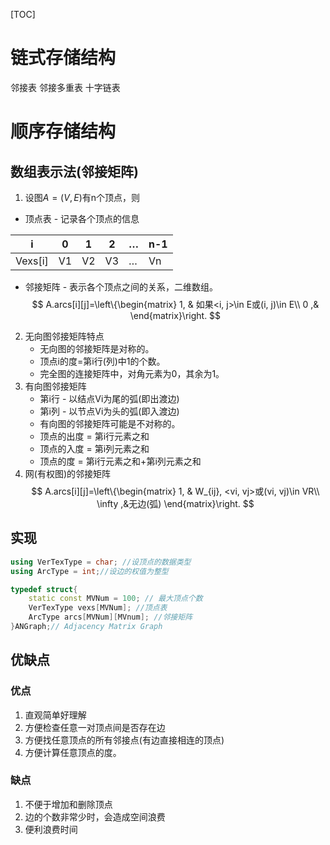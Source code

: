 [TOC]

# 链式存储结构
邻接表
邻接多重表
十字链表
# 顺序存储结构
## 数组表示法(邻接矩阵)
1.  设图$A=(V,E)$有n个顶点，则
  - 顶点表 - 记录各个顶点的信息

| i         | 0   | 1   | 2   | …   | n-1 |
|-----------|-----|-----|-----|-----|-----|
| Vexs[i] | V1  | V2  | V3  | …   | Vn  |

- 邻接矩阵 - 表示各个顶点之间的关系，二维数组。
$$
A.arcs[i][j]=\left\{\begin{matrix}
1,  & 如果<i, j>\in E或(i, j)\in E\\
 0 ,&
\end{matrix}\right.
$$

2.  无向图邻接矩阵特点
    - 无向图的邻接矩阵是对称的。
    - 顶点i的度=第i行(列)中1的个数。
    - 完全图的连接矩阵中，对角元素为0，其余为1。
3.  有向图邻接矩阵
    - 第i行 - 以结点Vi为尾的弧(即出渡边)
    - 第i列 - 以节点Vi为头的弧(即入渡边)
    - 有向图的邻接矩阵可能是不对称的。
    - 顶点的出度 = 第i行元素之和
    - 顶点的入度 = 第i列元素之和
    - 顶点的度 = 第i行元素之和+第i列元素之和
4.  网(有权图)的邻接矩阵
$$
A.arcs[i][j]=\left\{\begin{matrix}
1,  & W_{ij}, <vi, vj>或(vi, vj)\in VR\\
 \infty ,&无边(弧)
\end{matrix}\right.
$$

## 实现
```c++
using VerTexType = char; //设顶点的数据类型
using ArcType = int;//设边的权值为整型

typedef struct{
    static const MVNum = 100; // 最大顶点个数
    VerTexType vexs[MVNum]; //顶点表
    ArcType arcs[MVNum][MVnum]; //邻接矩阵
}ANGraph;// Adjacency Matrix Graph
```

## 优缺点

### 优点

1. 直观简单好理解
2. 方便检查任意一对顶点间是否存在边
3. 方便找任意顶点的所有邻接点(有边直接相连的顶点)
4. 方便计算任意顶点的度。

### 缺点

1. 不便于增加和删除顶点
2. 边的个数非常少时，会造成空间浪费
3. 便利浪费时间

